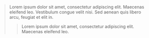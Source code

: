 
> Lorem ipsum dolor sit amet, consectetur adipiscing elit. Maecenas eleifend
> leo. Vestibulum congue velit nisi. Sed aenean quis libero arcu, feugiat et
> elit in.
> 
> 
> > Lorem ipsum dolor sit amet, consectetur adipiscing elit. Maecenas eleifend
> > leo.
